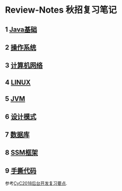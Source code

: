 # Review-Notes 秋招复习笔记<br>
## 1 [Java基础](https://github.com/rww94/Review-Notes/blob/master/Java%E5%9F%BA%E7%A1%80.md)
## 2 [操作系统](https://github.com/rww94/Review-Notes/blob/master/%E6%93%8D%E4%BD%9C%E7%B3%BB%E7%BB%9F.md)
## 3 [计算机网络](https://github.com/rww94/Review-Notes/blob/master/%E8%AE%A1%E7%AE%97%E6%9C%BA%E7%BD%91%E7%BB%9C.md)
## 4 [LINUX](https://github.com/rww94/Review-Notes/blob/master/LINUX.md)
## 5 [JVM](https://github.com/rww94/Review-Notes/blob/master/JVM.md)
## 6 [设计模式](https://github.com/rww94/Review-Notes/blob/master/%E8%AE%BE%E8%AE%A1%E6%A8%A1%E5%BC%8F.md)
## 7 [数据库](https://github.com/rww94/Review-Notes/blob/master/%E6%95%B0%E6%8D%AE%E5%BA%93.md)
## 8 [SSM框架](https://github.com/rww94/Review-Notes/blob/master/SSM%E6%A1%86%E6%9E%B6.md)
## 9 [手撕代码](https://github.com/rww94/Review-Notes/blob/master/%E6%89%8B%E6%92%95%E4%BB%A3%E7%A0%81.md)
参考[CyC2018后台开发复习要点](https://github.com/CyC2018/Backend-Interview-Guide/blob/master/doc/一文帮你理清面试知识点.md). 
